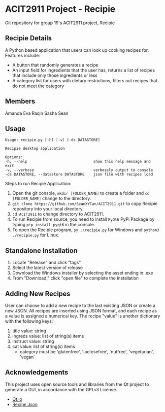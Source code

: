 # ACIT2911 Project - Recipie

Git repository for group 19's ACIT2911 project, Recipie

## Recipie Details

A Python based application that users can look up cooking recipes for.
Features include:
- A button that randomly generates a recipe
- An input field for ingredients that the user has, returns a list of recipes that include only those ingredients or less
- A category list for users with dietary restrictions, filters out recipes that do not meet the category


## Members

Amanda
Eva
Raqin
Sasha
Sean


## Usage 

```text
Usage: recipie.py [-h] [-v] [-ds DATASTORE]

Recipie desktop application 

Options: 
-h, --help                              show this help message and exit 
-v, --verbose                           verbosely output to console 
-ds DATASTORE, --datastore DATASTORE    json file with recipes load 
```

Steps to run Recipie Application: 
1. Open the git console, `mkdir [FOLDER_NAME]` to create a folder and `cd [FOLDER_NAME]` change to the directory. 
2. `git clone https://github.com/SeanXYTan/ACIT2911.git` to copy Recipie repository into your local directory. 
3. `cd ACIT2911` to change directory to ACIT2911. 
4. To run Recipie from source, you need to install `PyQt6` PyPi Package by typing `pip install pyqt6` in the console. 
5. To open the Recipie program, `py .\recipie.py` for Windows and `python3 ./recipie.py` for Linux.


## Standalone Installation 

1. Locate "Release" and click "tags"
2. Select the latest version of release 
3. Download the Windows installer by selecting the asset ending in .exe
4. From "Download," click "open file" to complete the installation 


## Adding New Recipes 

User can choose to add a new recipe to the last existing JSON or create a new JSON. 
All recipes are inserted using JSON format, and each recipe as a value is assigned a numerical key.
The recipe "value" is another dictionary with the following keys: 

1. title            value: string
2. ingreds          value: list of string(s) items
3. instruct         value: string
4. cat              value: list of string(s) items 
    * category must be 'glutenfree', 'lactosefree', 'nutfree', 'vegetarian', 'vegan' 


## Acknowledgements

This project uses open source tools and libraries from the Qt project to generate a GUI, in accordance with the GPLv3 License.

* [Qt.io](https://www.qt.io/product/features?hsLang=en#js-6-4)
* [Recipe Json](https://eightportions.com/datasets/Recipes/)
